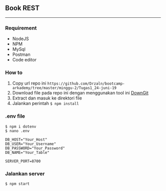 ## Book REST
***
### Requirement
- NodeJS
- NPM
- MySql
- Postman
- Code editor

### How to
1. Copy url repo ini `https://github.com/Drzaln/bootcamp-arkademy/tree/master/minggu-2/Tugas1_24-juni-19`
2. Download file pada repo ini dengan menggunakan tool ini [DownGit](https://minhaskamal.github.io/DownGit/)
3. Extract dan masuk ke direktori file
4. Jalankan perintah `$ npm install`

### .env file
```
$ npm i dotenv
$ nano .env
```
```
DB_HOST="Your_Host"
DB_USER="Your_Username"
DB_PASSWORD="Your_Password"
DB_NAME="Your_Table"

SERVER_PORT=8700
```

### Jalankan server
```$ npm start```